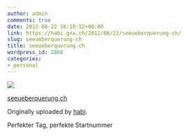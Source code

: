 ```yaml
---
author: admin
comments: true
date: 2012-08-22 16:10:52+00:00
link: https://habi.gna.ch/2012/08/22/seeueberquerung-ch/
slug: seeueberquerung-ch
title: seeueberquerung.ch
wordpress_id: 2868
categories:
- personal
---
```


[![](https://static.flickr.com/8301/7838948628_e85df57cae_m.jpg)](https://www.flickr.com/photos/habi/7838948628/)

[seeueberquerung.ch](https://www.flickr.com/photos/habi/7838948628/)

Originally uploaded by [habi](https://www.flickr.com/photos/habi/).

Perfekter Tag, perfekte Startnummer